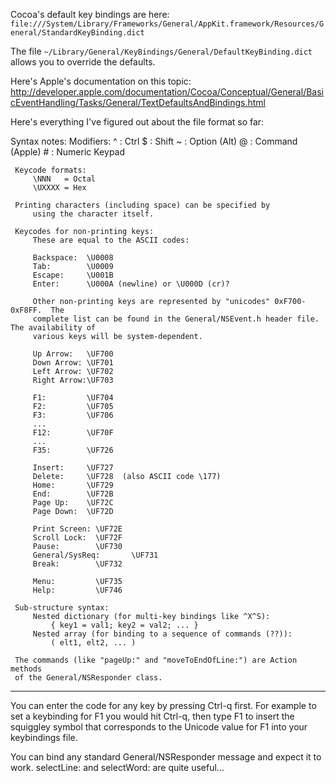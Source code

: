 

Cocoa's default key bindings are here: <code> file:///System/Library/Frameworks/General/AppKit.framework/Resources/General/StandardKeyBinding.dict </code>

The file <code>~/Library/General/KeyBindings/General/DefaultKeyBinding.dict</code> allows you to override the defaults.

Here's Apple's documentation on this topic:
http://developer.apple.com/documentation/Cocoa/Conceptual/General/BasicEventHandling/Tasks/General/TextDefaultsAndBindings.html

Here's everything I've figured out about the file format so far:
    
Syntax notes:
     Modifiers:
         ^ : Ctrl
         $ : Shift
         ~ : Option (Alt)
         @ : Command (Apple)
         # : Numeric Keypad
        
     Keycode formats:
         \NNN   = Octal
         \UXXXX = Hex
            
     Printing characters (including space) can be specified by 
         using the character itself.
            
     Keycodes for non-printing keys:
         These are equal to the ASCII codes:

         Backspace:  \U0008
         Tab:        \U0009
         Escape:     \U001B
         Enter:      \U000A (newline) or \U000D (cr)?

         Other non-printing keys are represented by "unicodes" 0xF700-0xF8FF.  The
         complete list can be found in the General/NSEvent.h header file.  The availability of 
         various keys will be system-dependent.

         Up Arrow:   \UF700
         Down Arrow: \UF701
         Left Arrow: \UF702
         Right Arrow:\UF703

         F1:         \UF704
         F2:         \UF705
         F3:         \UF706
         ...
         F12:        \UF70F
         ...
         F35:        \UF726

         Insert:     \UF727
         Delete:     \UF728  (also ASCII code \177)
         Home:       \UF729
         End:        \UF72B
         Page Up:    \UF72C
         Page Down:  \UF72D

         Print Screen: \UF72E
         Scroll Lock:  \UF72F
         Pause:        \UF730
         General/SysReq:       \UF731
         Break:        \UF732

         Menu:         \UF735
         Help:         \UF746

     Sub-structure syntax:
         Nested dictionary (for multi-key bindings like ^X^S):  
             { key1 = val1; key2 = val2; ... }
         Nested array (for binding to a sequence of commands (??)):
             ( elt1, elt2, ... )

     The commands (like "pageUp:" and "moveToEndOfLine:") are Action methods
     of the General/NSResponder class.


----

You can enter the code for any key by pressing Ctrl-q first. For example to set a keybinding for F1 you would hit Ctrl-q, then type F1 to insert the squiggley symbol that corresponds to the Unicode value for F1  into your keybindings file.


You can bind any standard General/NSResponder message and expect it to work.     selectLine: and     selectWord: are quite useful...